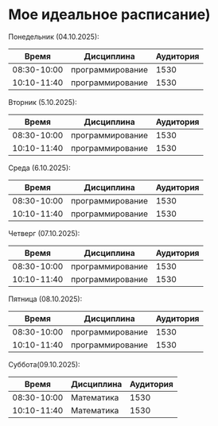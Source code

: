 # Мое идеальное расписание)
Понедельник (04.10.2025):
    
| Время       | Дисциплина           | Аудитория |
| ----------- | -------------------- | --------- |
| 08:30-10:00 |   программирование   | 1530      |
| 10:10-11:40 |   программирование   | 1530      |

Вторник (5.10.2025):
    
| Время       | Дисциплина           | Аудитория |
| ----------- | -------------------- | --------- |
| 08:30-10:00 |   программирование   | 1530      |
| 10:10-11:40 |   программирование   | 1530      |

Среда (6.10.2025):
    
| Время       | Дисциплина           | Аудитория |
| ----------- | -------------------- | --------- |
| 08:30-10:00 |   программирование   | 1530      |
| 10:10-11:40 |   программирование   | 1530      |

Четверг (07.10.2025):
    
| Время       | Дисциплина           | Аудитория |
| ----------- | -------------------- | --------- |
| 08:30-10:00 |   программирование   | 1530      |
| 10:10-11:40 |   программирование   | 1530      |

Пятница (08.10.2025):
    
| Время       | Дисциплина           | Аудитория |
| ----------- | -------------------- | --------- |
| 08:30-10:00 |   программирование   | 1530      |
| 10:10-11:40 |   программирование   | 1530      |

Суббота(09.10.2025):
    
| Время       | Дисциплина           | Аудитория |
| ----------- | -------------------- | --------- |
| 08:30-10:00 |      Математика      | 1530      |
| 10:10-11:40 |      Математика      | 1530      |
